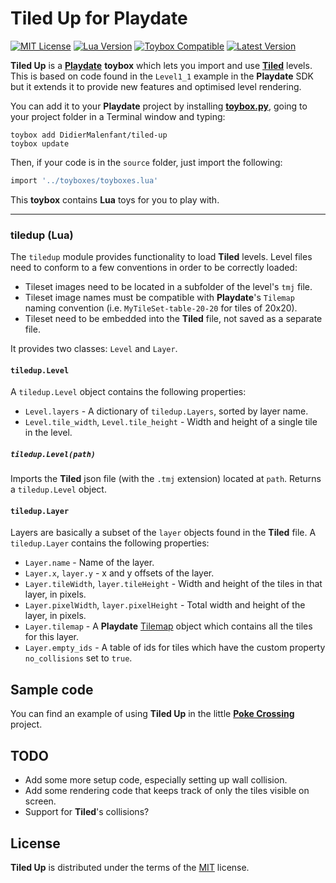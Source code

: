 # Tiled Up for Playdate

[![MIT License](https://img.shields.io/github/license/DidierMalenfant/tiled-up)](https://spdx.org/licenses/MIT.html) [![Lua Version](https://img.shields.io/badge/Lua-5.4-yellowgreen)](https://lua.org) [![Toybox Compatible](https://img.shields.io/badge/toybox.py-compatible-brightgreen)](https://toyboxpy.io) [![Latest Version](https://img.shields.io/github/v/tag/DidierMalenfant/tiled-up)](https://github.com/DidierMalenfant/tiled-up/tags)

**Tiled Up** is a [**Playdate**](https://play.date) **toybox** which lets you import and use [**Tiled**](https://www.mapeditor.org) levels. This is based on code found in the `Level1_1` example in the **Playdate** SDK but it extends it to provide new features and optimised level rendering.

You can add it to your **Playdate** project by installing [**toybox.py**](https://toyboxpy.io), going to your project folder in a Terminal window and typing:

```console
toybox add DidierMalenfant/tiled-up
toybox update
```

Then, if your code is in the `source` folder, just import the following:

```lua
import '../toyboxes/toyboxes.lua'
```

This **toybox** contains **Lua** toys for you to play with.

---

### tiledup (Lua)

The `tiledup` module provides functionality to load **Tiled** levels. Level files need to conform to a few conventions in order to be correctly loaded:

* Tileset images need to be located in a subfolder of the level's `tmj` file.
* Tileset image names must be compatible with **Playdate**'s `Tilemap` naming convention (i.e. `MyTileSet-table-20-20` for tiles of 20x20).
* Tileset need to be embedded into the **Tiled** file, not saved as a separate file.

It provides two classes: `Level` and `Layer`.

#### `tiledup.Level`

A `tiledup.Level` object contains the following properties:

* `Level.layers` -  A dictionary of `tiledup.Layers`, sorted by layer name.
* `Level.tile_width`, `Level.tile_height` - Width and height of a single tile in the level.

##### `tiledup.Level(path)`

Imports the **Tiled** json file (with the `.tmj` extension) located at `path`. Returns a `tiledup.Level` object.

#### `tiledup.Layer`

Layers are basically a subset of the `layer` objects found in the **Tiled** file. A `tiledup.Layer` contains the following properties:

* `Layer.name` - Name of the layer.
* `Layer.x`, `layer.y` - x and y offsets of the layer.
* `Layer.tileWidth`, `layer.tileHeight` - Width and height of the tiles in that layer, in pixels.
* `Layer.pixelWidth`, `layer.pixelHeight` - Total width and height of the layer, in pixels.
* `Layer.tilemap` - A **Playdate** [Tilemap](https://sdk.play.date/1.12.3/Inside%20Playdate.html#C-graphics.tilemap) object which contains all the tiles for this layer.
* `Layer.empty_ids` - A table of ids for tiles which have the custom property `no_collisions` set to `true`.

## Sample code

You can find an example of using **Tiled Up** in the little [**Poke Crossing**](https://github.com/DidierMalenfant/poke-crossing) project.

## TODO

* Add some more setup code, especially setting up wall collision.
* Add some rendering code that keeps track of only the tiles visible on screen.
* Support for **Tiled**'s collisions?

## License

**Tiled Up** is distributed under the terms of the [MIT](https://spdx.org/licenses/MIT.html) license.
